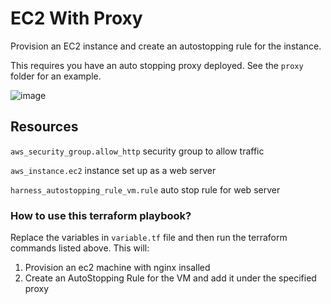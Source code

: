# EC2 With Proxy

Provision an EC2 instance and create an autostopping rule for the instance.

This requires you have an auto stopping proxy deployed. See the `proxy` folder for an example.

![image](https://github.com/wings-software/AutoStoppingLab/assets/7338312/be2b628f-0b96-4089-b8b3-a2c11fe89407)

## Resources 

`aws_security_group.allow_http` security group to allow traffic

`aws_instance.ec2` instance set up as a web server

`harness_autostopping_rule_vm.rule` auto stop rule for web server

### How to use this terraform playbook?
Replace the variables in `variable.tf` file and then run the terraform commands listed above. This will:
1. Provision an ec2 machine with nginx insalled
2. Create an AutoStopping Rule for the VM and add it under the specified proxy
